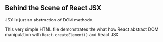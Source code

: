 ## Behind the Scene of React JSX

JSX is just an abstraction of DOM methods. 

This very simple HTML file demonstrates the what how React abstract DOM manipulation with ```React.createElement()``` and React JSX


